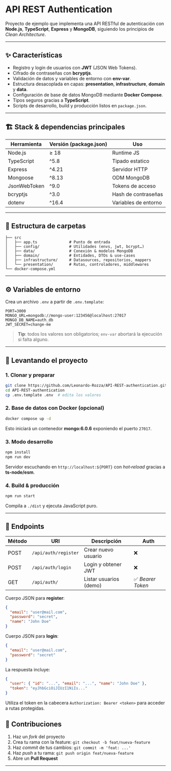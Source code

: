 # API REST Authentication

Proyecto de ejemplo que implementa una API RESTful de autenticación con **Node.js**, **TypeScript**, **Express** y **MongoDB**, siguiendo los principios de *Clean Architecture*.

---

## ✨ Características

- Registro y login de usuarios con **JWT** (JSON Web Tokens).
- Cifrado de contraseñas con **bcryptjs**.
- Validación de datos y variables de entorno con **env-var**.
- Estructura desacoplada en capas: **presentation**, **infrastructure**, **domain** y **data**.
- Configuración de base de datos MongoDB mediante **Docker Compose**.
- Tipos seguros gracias a **TypeScript**.
- Scripts de desarrollo, build y producción listos en `package.json`.

---

## 🏗️ Stack & dependencias principales

| Herramienta | Versión (package.json) | Uso |
|-------------|-----------------------|-----|
| Node.js     | ≥ 18                  | Runtime JS |
| TypeScript  | ^5.8                  | Tipado estatico |
| Express     | ^4.21                 | Servidor HTTP |
| Mongoose    | ^8.13                 | ODM MongoDB |
| JsonWebToken| ^9.0                  | Tokens de acceso |
| bcryptjs    | ^3.0                  | Hash de contraseñas |
| dotenv      | ^16.4                 | Variables de entorno |

---

## 📂 Estructura de carpetas

```
├── src
│   ├── app.ts              # Punto de entrada
│   ├── config/             # Utilidades (envs, jwt, bcrypt…)
│   ├── data/               # Conexión & modelos MongoDB
│   ├── domain/             # Entidades, DTOs & use‑cases
│   ├── infrastructure/     # Datasources, repositorios, mappers
│   └── presentation/       # Rutas, controladores, middlewares
└── docker-compose.yml
```

---

## ⚙️ Variables de entorno

Crea un archivo `.env` a partir de `.env.template`:

```env
PORT=3000
MONGO_URL=mongodb://mongo-user:123456@localhost:27017
MONGO_DB_NAME=auth_db
JWT_SECRET=change-me
```

> **Tip**: todos los valores son obligatorios; `env-var` abortará la ejecución si falta alguno.

---

## 🚀 Levantando el proyecto

### 1. Clonar y preparar

```bash
git clone https://github.com/Leonardo-Rozza/API-REST-authentication.git
cd API-REST-authentication
cp .env.template .env  # edita los valores
```

### 2. Base de datos con Docker (opcional)

```bash
docker compose up -d
```

Esto iniciará un contenedor **mongo:6.0.6** exponiendo el puerto `27017`.

### 3. Modo desarrollo

```bash
npm install
npm run dev
```

Servidor escuchando en `http://localhost:${PORT}` con *hot‑reload* gracias a **ts-node/esm**.

### 4. Build & producción

```bash
npm run start
```

Compila a `./dist` y ejecuta JavaScript puro.

---

## 📑 Endpoints

| Método | URI              | Descripción                  | Auth |
|--------|------------------|------------------------------|------|
| POST   | `/api/auth/register` | Crear nuevo usuario          | ❌ |
| POST   | `/api/auth/login`    | Login y obtener JWT          | ❌ |
| GET    | `/api/auth/`         | Listar usuarios (demo)       | ✅ *Bearer Token* |

Cuerpo JSON para **register**:

```json
{
  "email": "user@mail.com",
  "password": "secret",
  "name": "John Doe"
}
```

Cuerpo JSON para **login**:

```json
{
  "email": "user@mail.com",
  "password": "secret"
}
```

La respuesta incluye:

```json
{
  "user": { "id": "...", "email": "...", "name": "John Doe" },
  "token": "eyJhbGciOiJIUzI1NiIs..."
}
```

Utiliza el token en la cabecera `Authorization: Bearer <token>` para acceder a rutas protegidas.


## 🤝 Contribuciones

1. Haz un *fork* del proyecto
2. Crea tu rama con la feature: `git checkout -b feat/nueva-feature`
3. Haz *commit* de tus cambios: `git commit -m 'feat: ...'`
4. Haz *push* a tu rama: `git push origin feat/nueva-feature`
5. Abre un **Pull Request**

---

